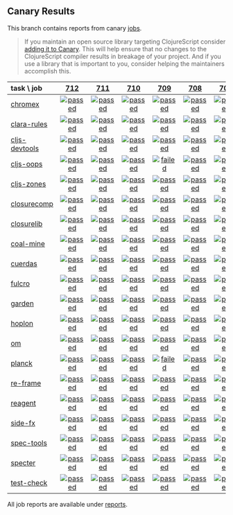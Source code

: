 ## Canary Results

This branch contains reports from canary [jobs](https://github.com/cljs-oss/canary/tree/jobs).

> If you maintain an open source library targeting ClojureScript consider [adding it to Canary](https://github.com/cljs-oss/canary/tree/master#how-to-participate). This will help ensure that no changes to the ClojureScript compiler results in breakage of your project. And if you use a library that is important to you, consider helping the maintainers accomplish this.

[//]: # (begin_overview_table)

| task \ job | <a href="reports/2018/12/04/job-000712-1.10.481-23ab9a0" title="job #712 finished on 2018-12-04">712</a> | <a href="reports/2018/12/04/job-000711-1.10.482-310bbc5" title="job #711 finished on 2018-12-04">711</a> | <a href="reports/2018/12/03/job-000710-1.10.481-23ab9a0" title="job #710 finished on 2018-12-03">710</a> | <a href="reports/2018/12/03/job-000709-1.10.482-82aa496" title="job #709 finished on 2018-12-03">709</a> | <a href="reports/2018/12/02/job-000708-1.10.480-0b48cc5" title="job #708 finished on 2018-12-02">708</a> | <a href="reports/2018/12/02/job-000707-1.10.480-dfec387" title="job #707 finished on 2018-12-02">707</a> | <a href="reports/2018/12/02/job-000706-1.10.479-2e5790b" title="job #706 finished on 2018-12-02">706</a> | <a href="reports/2018/12/02/job-000705-1.10.476-d626d57" title="job #705 finished on 2018-12-02">705</a> | <a href="reports/2018/12/02/job-000704-1.10.477-fecc26a" title="job #704 finished on 2018-12-02">704</a> | <a href="reports/2018/12/01/job-000703-1.10.470-9b31b9f" title="job #703 finished on 2018-12-01">703</a> |
| :--- | :---: | :---: | :---: | :---: | :---: | :---: | :---: | :---: | :---: | :---: |
| [chromex](https://github.com/binaryage/chromex) | <a href="reports/2018/12/04/job-000712-1.10.481-23ab9a0#-chromex"><img title="passed" src="http://box.binaryage.com/s-passed.svg"><a> | <a href="reports/2018/12/04/job-000711-1.10.482-310bbc5#-chromex"><img title="passed" src="http://box.binaryage.com/s-passed.svg"><a> | <a href="reports/2018/12/03/job-000710-1.10.481-23ab9a0#-chromex"><img title="passed" src="http://box.binaryage.com/s-passed.svg"><a> | <a href="reports/2018/12/03/job-000709-1.10.482-82aa496#-chromex"><img title="passed" src="http://box.binaryage.com/s-passed.svg"><a> | <a href="reports/2018/12/02/job-000708-1.10.480-0b48cc5#-chromex"><img title="passed" src="http://box.binaryage.com/s-passed.svg"><a> | <a href="reports/2018/12/02/job-000707-1.10.480-dfec387#-chromex"><img title="passed" src="http://box.binaryage.com/s-passed.svg"><a> | <a href="reports/2018/12/02/job-000706-1.10.479-2e5790b#-chromex"><img title="passed" src="http://box.binaryage.com/s-passed.svg"><a> | <a href="reports/2018/12/02/job-000705-1.10.476-d626d57#-chromex"><img title="passed" src="http://box.binaryage.com/s-passed.svg"><a> | <a href="reports/2018/12/02/job-000704-1.10.477-fecc26a#-chromex"><img title="passed" src="http://box.binaryage.com/s-passed.svg"><a> | <a href="reports/2018/12/01/job-000703-1.10.470-9b31b9f#-chromex"><img title="disabled" src="http://box.binaryage.com/s-disabled.svg"><a> |
| [clara-rules](https://github.com/cerner/clara-rules) | <a href="reports/2018/12/04/job-000712-1.10.481-23ab9a0#-clara-rules"><img title="passed" src="http://box.binaryage.com/s-passed.svg"><a> | <a href="reports/2018/12/04/job-000711-1.10.482-310bbc5#-clara-rules"><img title="passed" src="http://box.binaryage.com/s-passed.svg"><a> | <a href="reports/2018/12/03/job-000710-1.10.481-23ab9a0#-clara-rules"><img title="passed" src="http://box.binaryage.com/s-passed.svg"><a> | <a href="reports/2018/12/03/job-000709-1.10.482-82aa496#-clara-rules"><img title="passed" src="http://box.binaryage.com/s-passed.svg"><a> | <a href="reports/2018/12/02/job-000708-1.10.480-0b48cc5#-clara-rules"><img title="passed" src="http://box.binaryage.com/s-passed.svg"><a> | <a href="reports/2018/12/02/job-000707-1.10.480-dfec387#-clara-rules"><img title="passed" src="http://box.binaryage.com/s-passed.svg"><a> | <a href="reports/2018/12/02/job-000706-1.10.479-2e5790b#-clara-rules"><img title="passed" src="http://box.binaryage.com/s-passed.svg"><a> | <a href="reports/2018/12/02/job-000705-1.10.476-d626d57#-clara-rules"><img title="passed" src="http://box.binaryage.com/s-passed.svg"><a> | <a href="reports/2018/12/02/job-000704-1.10.477-fecc26a#-clara-rules"><img title="passed" src="http://box.binaryage.com/s-passed.svg"><a> | <a href="reports/2018/12/01/job-000703-1.10.470-9b31b9f#-clara-rules"><img title="disabled" src="http://box.binaryage.com/s-disabled.svg"><a> |
| [cljs-devtools](https://github.com/binaryage/cljs-devtools) | <a href="reports/2018/12/04/job-000712-1.10.481-23ab9a0#-cljs-devtools"><img title="passed" src="http://box.binaryage.com/s-passed.svg"><a> | <a href="reports/2018/12/04/job-000711-1.10.482-310bbc5#-cljs-devtools"><img title="passed" src="http://box.binaryage.com/s-passed.svg"><a> | <a href="reports/2018/12/03/job-000710-1.10.481-23ab9a0#-cljs-devtools"><img title="passed" src="http://box.binaryage.com/s-passed.svg"><a> | <a href="reports/2018/12/03/job-000709-1.10.482-82aa496#-cljs-devtools"><img title="passed" src="http://box.binaryage.com/s-passed.svg"><a> | <a href="reports/2018/12/02/job-000708-1.10.480-0b48cc5#-cljs-devtools"><img title="passed" src="http://box.binaryage.com/s-passed.svg"><a> | <a href="reports/2018/12/02/job-000707-1.10.480-dfec387#-cljs-devtools"><img title="passed" src="http://box.binaryage.com/s-passed.svg"><a> | <a href="reports/2018/12/02/job-000706-1.10.479-2e5790b#-cljs-devtools"><img title="passed" src="http://box.binaryage.com/s-passed.svg"><a> | <a href="reports/2018/12/02/job-000705-1.10.476-d626d57#-cljs-devtools"><img title="passed" src="http://box.binaryage.com/s-passed.svg"><a> | <a href="reports/2018/12/02/job-000704-1.10.477-fecc26a#-cljs-devtools"><img title="passed" src="http://box.binaryage.com/s-passed.svg"><a> | <a href="reports/2018/12/01/job-000703-1.10.470-9b31b9f#-cljs-devtools"><img title="disabled" src="http://box.binaryage.com/s-disabled.svg"><a> |
| [cljs-oops](https://github.com/binaryage/cljs-oops) | <a href="reports/2018/12/04/job-000712-1.10.481-23ab9a0#-cljs-oops"><img title="passed" src="http://box.binaryage.com/s-passed.svg"><a> | <a href="reports/2018/12/04/job-000711-1.10.482-310bbc5#-cljs-oops"><img title="passed" src="http://box.binaryage.com/s-passed.svg"><a> | <a href="reports/2018/12/03/job-000710-1.10.481-23ab9a0#-cljs-oops"><img title="passed" src="http://box.binaryage.com/s-passed.svg"><a> | <a href="reports/2018/12/03/job-000709-1.10.482-82aa496#-cljs-oops"><img title="failed" src="http://box.binaryage.com/s-failed.svg"><a> | <a href="reports/2018/12/02/job-000708-1.10.480-0b48cc5#-cljs-oops"><img title="passed" src="http://box.binaryage.com/s-passed.svg"><a> | <a href="reports/2018/12/02/job-000707-1.10.480-dfec387#-cljs-oops"><img title="passed" src="http://box.binaryage.com/s-passed.svg"><a> | <a href="reports/2018/12/02/job-000706-1.10.479-2e5790b#-cljs-oops"><img title="passed" src="http://box.binaryage.com/s-passed.svg"><a> | <a href="reports/2018/12/02/job-000705-1.10.476-d626d57#-cljs-oops"><img title="passed" src="http://box.binaryage.com/s-passed.svg"><a> | <a href="reports/2018/12/02/job-000704-1.10.477-fecc26a#-cljs-oops"><img title="passed" src="http://box.binaryage.com/s-passed.svg"><a> | <a href="reports/2018/12/01/job-000703-1.10.470-9b31b9f#-cljs-oops"><img title="disabled" src="http://box.binaryage.com/s-disabled.svg"><a> |
| [cljs-zones](https://github.com/binaryage/cljs-zones) | <a href="reports/2018/12/04/job-000712-1.10.481-23ab9a0#-cljs-zones"><img title="passed" src="http://box.binaryage.com/s-passed.svg"><a> | <a href="reports/2018/12/04/job-000711-1.10.482-310bbc5#-cljs-zones"><img title="passed" src="http://box.binaryage.com/s-passed.svg"><a> | <a href="reports/2018/12/03/job-000710-1.10.481-23ab9a0#-cljs-zones"><img title="passed" src="http://box.binaryage.com/s-passed.svg"><a> | <a href="reports/2018/12/03/job-000709-1.10.482-82aa496#-cljs-zones"><img title="passed" src="http://box.binaryage.com/s-passed.svg"><a> | <a href="reports/2018/12/02/job-000708-1.10.480-0b48cc5#-cljs-zones"><img title="passed" src="http://box.binaryage.com/s-passed.svg"><a> | <a href="reports/2018/12/02/job-000707-1.10.480-dfec387#-cljs-zones"><img title="passed" src="http://box.binaryage.com/s-passed.svg"><a> | <a href="reports/2018/12/02/job-000706-1.10.479-2e5790b#-cljs-zones"><img title="passed" src="http://box.binaryage.com/s-passed.svg"><a> | <a href="reports/2018/12/02/job-000705-1.10.476-d626d57#-cljs-zones"><img title="passed" src="http://box.binaryage.com/s-passed.svg"><a> | <a href="reports/2018/12/02/job-000704-1.10.477-fecc26a#-cljs-zones"><img title="passed" src="http://box.binaryage.com/s-passed.svg"><a> | <a href="reports/2018/12/01/job-000703-1.10.470-9b31b9f#-cljs-zones"><img title="disabled" src="http://box.binaryage.com/s-disabled.svg"><a> |
| [closurecomp](https://github.com/mfikes/closurecomp) | <a href="reports/2018/12/04/job-000712-1.10.481-23ab9a0#-closurecomp"><img title="passed" src="http://box.binaryage.com/s-passed.svg"><a> | <a href="reports/2018/12/04/job-000711-1.10.482-310bbc5#-closurecomp"><img title="passed" src="http://box.binaryage.com/s-passed.svg"><a> | <a href="reports/2018/12/03/job-000710-1.10.481-23ab9a0#-closurecomp"><img title="passed" src="http://box.binaryage.com/s-passed.svg"><a> | <a href="reports/2018/12/03/job-000709-1.10.482-82aa496#-closurecomp"><img title="passed" src="http://box.binaryage.com/s-passed.svg"><a> | <a href="reports/2018/12/02/job-000708-1.10.480-0b48cc5#-closurecomp"><img title="passed" src="http://box.binaryage.com/s-passed.svg"><a> | <a href="reports/2018/12/02/job-000707-1.10.480-dfec387#-closurecomp"><img title="passed" src="http://box.binaryage.com/s-passed.svg"><a> | <a href="reports/2018/12/02/job-000706-1.10.479-2e5790b#-closurecomp"><img title="passed" src="http://box.binaryage.com/s-passed.svg"><a> | <a href="reports/2018/12/02/job-000705-1.10.476-d626d57#-closurecomp"><img title="failed" src="http://box.binaryage.com/s-failed.svg"><a> | <a href="reports/2018/12/02/job-000704-1.10.477-fecc26a#-closurecomp"><img title="failed" src="http://box.binaryage.com/s-failed.svg"><a> | <a href="reports/2018/12/01/job-000703-1.10.470-9b31b9f#-closurecomp"><img title="passed" src="http://box.binaryage.com/s-passed.svg"><a> |
| [closurelib](https://github.com/mfikes/closurelib) | <a href="reports/2018/12/04/job-000712-1.10.481-23ab9a0#-closurelib"><img title="passed" src="http://box.binaryage.com/s-passed.svg"><a> | <a href="reports/2018/12/04/job-000711-1.10.482-310bbc5#-closurelib"><img title="passed" src="http://box.binaryage.com/s-passed.svg"><a> | <a href="reports/2018/12/03/job-000710-1.10.481-23ab9a0#-closurelib"><img title="passed" src="http://box.binaryage.com/s-passed.svg"><a> | <a href="reports/2018/12/03/job-000709-1.10.482-82aa496#-closurelib"><img title="passed" src="http://box.binaryage.com/s-passed.svg"><a> | <a href="reports/2018/12/02/job-000708-1.10.480-0b48cc5#-closurelib"><img title="passed" src="http://box.binaryage.com/s-passed.svg"><a> | <a href="reports/2018/12/02/job-000707-1.10.480-dfec387#-closurelib"><img title="passed" src="http://box.binaryage.com/s-passed.svg"><a> | <a href="reports/2018/12/02/job-000706-1.10.479-2e5790b#-closurelib"><img title="passed" src="http://box.binaryage.com/s-passed.svg"><a> | <a href="reports/2018/12/02/job-000705-1.10.476-d626d57#-closurelib"><img title="failed" src="http://box.binaryage.com/s-failed.svg"><a> | <a href="reports/2018/12/02/job-000704-1.10.477-fecc26a#-closurelib"><img title="passed" src="http://box.binaryage.com/s-passed.svg"><a> | <a href="reports/2018/12/01/job-000703-1.10.470-9b31b9f#-closurelib"><img title="disabled" src="http://box.binaryage.com/s-disabled.svg"><a> |
| [coal-mine](https://github.com/mfikes/coal-mine) | <a href="reports/2018/12/04/job-000712-1.10.481-23ab9a0#-coal-mine"><img title="passed" src="http://box.binaryage.com/s-passed.svg"><a> | <a href="reports/2018/12/04/job-000711-1.10.482-310bbc5#-coal-mine"><img title="passed" src="http://box.binaryage.com/s-passed.svg"><a> | <a href="reports/2018/12/03/job-000710-1.10.481-23ab9a0#-coal-mine"><img title="passed" src="http://box.binaryage.com/s-passed.svg"><a> | <a href="reports/2018/12/03/job-000709-1.10.482-82aa496#-coal-mine"><img title="passed" src="http://box.binaryage.com/s-passed.svg"><a> | <a href="reports/2018/12/02/job-000708-1.10.480-0b48cc5#-coal-mine"><img title="passed" src="http://box.binaryage.com/s-passed.svg"><a> | <a href="reports/2018/12/02/job-000707-1.10.480-dfec387#-coal-mine"><img title="passed" src="http://box.binaryage.com/s-passed.svg"><a> | <a href="reports/2018/12/02/job-000706-1.10.479-2e5790b#-coal-mine"><img title="unknown" src="http://box.binaryage.com/s-unknown.svg"><a> | <a href="reports/2018/12/02/job-000705-1.10.476-d626d57#-coal-mine"><img title="passed" src="http://box.binaryage.com/s-passed.svg"><a> | <a href="reports/2018/12/02/job-000704-1.10.477-fecc26a#-coal-mine"><img title="passed" src="http://box.binaryage.com/s-passed.svg"><a> | <a href="reports/2018/12/01/job-000703-1.10.470-9b31b9f#-coal-mine"><img title="disabled" src="http://box.binaryage.com/s-disabled.svg"><a> |
| [cuerdas](https://github.com/funcool/cuerdas) | <a href="reports/2018/12/04/job-000712-1.10.481-23ab9a0#-cuerdas"><img title="passed" src="http://box.binaryage.com/s-passed.svg"><a> | <a href="reports/2018/12/04/job-000711-1.10.482-310bbc5#-cuerdas"><img title="passed" src="http://box.binaryage.com/s-passed.svg"><a> | <a href="reports/2018/12/03/job-000710-1.10.481-23ab9a0#-cuerdas"><img title="passed" src="http://box.binaryage.com/s-passed.svg"><a> | <a href="reports/2018/12/03/job-000709-1.10.482-82aa496#-cuerdas"><img title="passed" src="http://box.binaryage.com/s-passed.svg"><a> | <a href="reports/2018/12/02/job-000708-1.10.480-0b48cc5#-cuerdas"><img title="passed" src="http://box.binaryage.com/s-passed.svg"><a> | <a href="reports/2018/12/02/job-000707-1.10.480-dfec387#-cuerdas"><img title="passed" src="http://box.binaryage.com/s-passed.svg"><a> | <a href="reports/2018/12/02/job-000706-1.10.479-2e5790b#-cuerdas"><img title="passed" src="http://box.binaryage.com/s-passed.svg"><a> | <a href="reports/2018/12/02/job-000705-1.10.476-d626d57#-cuerdas"><img title="passed" src="http://box.binaryage.com/s-passed.svg"><a> | <a href="reports/2018/12/02/job-000704-1.10.477-fecc26a#-cuerdas"><img title="passed" src="http://box.binaryage.com/s-passed.svg"><a> | <a href="reports/2018/12/01/job-000703-1.10.470-9b31b9f#-cuerdas"><img title="disabled" src="http://box.binaryage.com/s-disabled.svg"><a> |
| [fulcro](https://github.com/fulcrologic/fulcro) | <a href="reports/2018/12/04/job-000712-1.10.481-23ab9a0#-fulcro"><img title="passed" src="http://box.binaryage.com/s-passed.svg"><a> | <a href="reports/2018/12/04/job-000711-1.10.482-310bbc5#-fulcro"><img title="passed" src="http://box.binaryage.com/s-passed.svg"><a> | <a href="reports/2018/12/03/job-000710-1.10.481-23ab9a0#-fulcro"><img title="passed" src="http://box.binaryage.com/s-passed.svg"><a> | <a href="reports/2018/12/03/job-000709-1.10.482-82aa496#-fulcro"><img title="passed" src="http://box.binaryage.com/s-passed.svg"><a> | <a href="reports/2018/12/02/job-000708-1.10.480-0b48cc5#-fulcro"><img title="passed" src="http://box.binaryage.com/s-passed.svg"><a> | <a href="reports/2018/12/02/job-000707-1.10.480-dfec387#-fulcro"><img title="passed" src="http://box.binaryage.com/s-passed.svg"><a> | <a href="reports/2018/12/02/job-000706-1.10.479-2e5790b#-fulcro"><img title="passed" src="http://box.binaryage.com/s-passed.svg"><a> | <a href="reports/2018/12/02/job-000705-1.10.476-d626d57#-fulcro"><img title="passed" src="http://box.binaryage.com/s-passed.svg"><a> | <a href="reports/2018/12/02/job-000704-1.10.477-fecc26a#-fulcro"><img title="passed" src="http://box.binaryage.com/s-passed.svg"><a> | <a href="reports/2018/12/01/job-000703-1.10.470-9b31b9f#-fulcro"><img title="disabled" src="http://box.binaryage.com/s-disabled.svg"><a> |
| [garden](https://github.com/noprompt/garden) | <a href="reports/2018/12/04/job-000712-1.10.481-23ab9a0#-garden"><img title="passed" src="http://box.binaryage.com/s-passed.svg"><a> | <a href="reports/2018/12/04/job-000711-1.10.482-310bbc5#-garden"><img title="passed" src="http://box.binaryage.com/s-passed.svg"><a> | <a href="reports/2018/12/03/job-000710-1.10.481-23ab9a0#-garden"><img title="passed" src="http://box.binaryage.com/s-passed.svg"><a> | <a href="reports/2018/12/03/job-000709-1.10.482-82aa496#-garden"><img title="passed" src="http://box.binaryage.com/s-passed.svg"><a> | <a href="reports/2018/12/02/job-000708-1.10.480-0b48cc5#-garden"><img title="passed" src="http://box.binaryage.com/s-passed.svg"><a> | <a href="reports/2018/12/02/job-000707-1.10.480-dfec387#-garden"><img title="passed" src="http://box.binaryage.com/s-passed.svg"><a> | <a href="reports/2018/12/02/job-000706-1.10.479-2e5790b#-garden"><img title="passed" src="http://box.binaryage.com/s-passed.svg"><a> | <a href="reports/2018/12/02/job-000705-1.10.476-d626d57#-garden"><img title="passed" src="http://box.binaryage.com/s-passed.svg"><a> | <a href="reports/2018/12/02/job-000704-1.10.477-fecc26a#-garden"><img title="passed" src="http://box.binaryage.com/s-passed.svg"><a> | <a href="reports/2018/12/01/job-000703-1.10.470-9b31b9f#-garden"><img title="disabled" src="http://box.binaryage.com/s-disabled.svg"><a> |
| [hoplon](https://github.com/hoplon/hoplon) | <a href="reports/2018/12/04/job-000712-1.10.481-23ab9a0#-hoplon"><img title="passed" src="http://box.binaryage.com/s-passed.svg"><a> | <a href="reports/2018/12/04/job-000711-1.10.482-310bbc5#-hoplon"><img title="passed" src="http://box.binaryage.com/s-passed.svg"><a> | <a href="reports/2018/12/03/job-000710-1.10.481-23ab9a0#-hoplon"><img title="passed" src="http://box.binaryage.com/s-passed.svg"><a> | <a href="reports/2018/12/03/job-000709-1.10.482-82aa496#-hoplon"><img title="passed" src="http://box.binaryage.com/s-passed.svg"><a> | <a href="reports/2018/12/02/job-000708-1.10.480-0b48cc5#-hoplon"><img title="passed" src="http://box.binaryage.com/s-passed.svg"><a> | <a href="reports/2018/12/02/job-000707-1.10.480-dfec387#-hoplon"><img title="passed" src="http://box.binaryage.com/s-passed.svg"><a> | <a href="reports/2018/12/02/job-000706-1.10.479-2e5790b#-hoplon"><img title="passed" src="http://box.binaryage.com/s-passed.svg"><a> | <a href="reports/2018/12/02/job-000705-1.10.476-d626d57#-hoplon"><img title="passed" src="http://box.binaryage.com/s-passed.svg"><a> | <a href="reports/2018/12/02/job-000704-1.10.477-fecc26a#-hoplon"><img title="passed" src="http://box.binaryage.com/s-passed.svg"><a> | <a href="reports/2018/12/01/job-000703-1.10.470-9b31b9f#-hoplon"><img title="disabled" src="http://box.binaryage.com/s-disabled.svg"><a> |
| [om](https://github.com/omcljs/om) | <a href="reports/2018/12/04/job-000712-1.10.481-23ab9a0#-om"><img title="passed" src="http://box.binaryage.com/s-passed.svg"><a> | <a href="reports/2018/12/04/job-000711-1.10.482-310bbc5#-om"><img title="passed" src="http://box.binaryage.com/s-passed.svg"><a> | <a href="reports/2018/12/03/job-000710-1.10.481-23ab9a0#-om"><img title="passed" src="http://box.binaryage.com/s-passed.svg"><a> | <a href="reports/2018/12/03/job-000709-1.10.482-82aa496#-om"><img title="passed" src="http://box.binaryage.com/s-passed.svg"><a> | <a href="reports/2018/12/02/job-000708-1.10.480-0b48cc5#-om"><img title="passed" src="http://box.binaryage.com/s-passed.svg"><a> | <a href="reports/2018/12/02/job-000707-1.10.480-dfec387#-om"><img title="passed" src="http://box.binaryage.com/s-passed.svg"><a> | <a href="reports/2018/12/02/job-000706-1.10.479-2e5790b#-om"><img title="passed" src="http://box.binaryage.com/s-passed.svg"><a> | <a href="reports/2018/12/02/job-000705-1.10.476-d626d57#-om"><img title="passed" src="http://box.binaryage.com/s-passed.svg"><a> | <a href="reports/2018/12/02/job-000704-1.10.477-fecc26a#-om"><img title="passed" src="http://box.binaryage.com/s-passed.svg"><a> | <a href="reports/2018/12/01/job-000703-1.10.470-9b31b9f#-om"><img title="disabled" src="http://box.binaryage.com/s-disabled.svg"><a> |
| [planck](https://github.com/planck-repl/planck) | <a href="reports/2018/12/04/job-000712-1.10.481-23ab9a0#-planck"><img title="passed" src="http://box.binaryage.com/s-passed.svg"><a> | <a href="reports/2018/12/04/job-000711-1.10.482-310bbc5#-planck"><img title="passed" src="http://box.binaryage.com/s-passed.svg"><a> | <a href="reports/2018/12/03/job-000710-1.10.481-23ab9a0#-planck"><img title="passed" src="http://box.binaryage.com/s-passed.svg"><a> | <a href="reports/2018/12/03/job-000709-1.10.482-82aa496#-planck"><img title="failed" src="http://box.binaryage.com/s-failed.svg"><a> | <a href="reports/2018/12/02/job-000708-1.10.480-0b48cc5#-planck"><img title="passed" src="http://box.binaryage.com/s-passed.svg"><a> | <a href="reports/2018/12/02/job-000707-1.10.480-dfec387#-planck"><img title="passed" src="http://box.binaryage.com/s-passed.svg"><a> | <a href="reports/2018/12/02/job-000706-1.10.479-2e5790b#-planck"><img title="passed" src="http://box.binaryage.com/s-passed.svg"><a> | <a href="reports/2018/12/02/job-000705-1.10.476-d626d57#-planck"><img title="passed" src="http://box.binaryage.com/s-passed.svg"><a> | <a href="reports/2018/12/02/job-000704-1.10.477-fecc26a#-planck"><img title="passed" src="http://box.binaryage.com/s-passed.svg"><a> | <a href="reports/2018/12/01/job-000703-1.10.470-9b31b9f#-planck"><img title="disabled" src="http://box.binaryage.com/s-disabled.svg"><a> |
| [re-frame](https://github.com/Day8/re-frame) | <a href="reports/2018/12/04/job-000712-1.10.481-23ab9a0#-re-frame"><img title="passed" src="http://box.binaryage.com/s-passed.svg"><a> | <a href="reports/2018/12/04/job-000711-1.10.482-310bbc5#-re-frame"><img title="passed" src="http://box.binaryage.com/s-passed.svg"><a> | <a href="reports/2018/12/03/job-000710-1.10.481-23ab9a0#-re-frame"><img title="passed" src="http://box.binaryage.com/s-passed.svg"><a> | <a href="reports/2018/12/03/job-000709-1.10.482-82aa496#-re-frame"><img title="passed" src="http://box.binaryage.com/s-passed.svg"><a> | <a href="reports/2018/12/02/job-000708-1.10.480-0b48cc5#-re-frame"><img title="passed" src="http://box.binaryage.com/s-passed.svg"><a> | <a href="reports/2018/12/02/job-000707-1.10.480-dfec387#-re-frame"><img title="passed" src="http://box.binaryage.com/s-passed.svg"><a> | <a href="reports/2018/12/02/job-000706-1.10.479-2e5790b#-re-frame"><img title="passed" src="http://box.binaryage.com/s-passed.svg"><a> | <a href="reports/2018/12/02/job-000705-1.10.476-d626d57#-re-frame"><img title="passed" src="http://box.binaryage.com/s-passed.svg"><a> | <a href="reports/2018/12/02/job-000704-1.10.477-fecc26a#-re-frame"><img title="passed" src="http://box.binaryage.com/s-passed.svg"><a> | <a href="reports/2018/12/01/job-000703-1.10.470-9b31b9f#-re-frame"><img title="disabled" src="http://box.binaryage.com/s-disabled.svg"><a> |
| [reagent](https://github.com/reagent-project/reagent) | <a href="reports/2018/12/04/job-000712-1.10.481-23ab9a0#-reagent"><img title="passed" src="http://box.binaryage.com/s-passed.svg"><a> | <a href="reports/2018/12/04/job-000711-1.10.482-310bbc5#-reagent"><img title="passed" src="http://box.binaryage.com/s-passed.svg"><a> | <a href="reports/2018/12/03/job-000710-1.10.481-23ab9a0#-reagent"><img title="passed" src="http://box.binaryage.com/s-passed.svg"><a> | <a href="reports/2018/12/03/job-000709-1.10.482-82aa496#-reagent"><img title="passed" src="http://box.binaryage.com/s-passed.svg"><a> | <a href="reports/2018/12/02/job-000708-1.10.480-0b48cc5#-reagent"><img title="passed" src="http://box.binaryage.com/s-passed.svg"><a> | <a href="reports/2018/12/02/job-000707-1.10.480-dfec387#-reagent"><img title="passed" src="http://box.binaryage.com/s-passed.svg"><a> | <a href="reports/2018/12/02/job-000706-1.10.479-2e5790b#-reagent"><img title="passed" src="http://box.binaryage.com/s-passed.svg"><a> | <a href="reports/2018/12/02/job-000705-1.10.476-d626d57#-reagent"><img title="passed" src="http://box.binaryage.com/s-passed.svg"><a> | <a href="reports/2018/12/02/job-000704-1.10.477-fecc26a#-reagent"><img title="passed" src="http://box.binaryage.com/s-passed.svg"><a> | <a href="reports/2018/12/01/job-000703-1.10.470-9b31b9f#-reagent"><img title="disabled" src="http://box.binaryage.com/s-disabled.svg"><a> |
| [side-fx](https://github.com/cljsrn/side-fx) | <a href="reports/2018/12/04/job-000712-1.10.481-23ab9a0#-side-fx"><img title="passed" src="http://box.binaryage.com/s-passed.svg"><a> | <a href="reports/2018/12/04/job-000711-1.10.482-310bbc5#-side-fx"><img title="passed" src="http://box.binaryage.com/s-passed.svg"><a> | <a href="reports/2018/12/03/job-000710-1.10.481-23ab9a0#-side-fx"><img title="passed" src="http://box.binaryage.com/s-passed.svg"><a> | <a href="reports/2018/12/03/job-000709-1.10.482-82aa496#-side-fx"><img title="passed" src="http://box.binaryage.com/s-passed.svg"><a> | <a href="reports/2018/12/02/job-000708-1.10.480-0b48cc5#-side-fx"><img title="passed" src="http://box.binaryage.com/s-passed.svg"><a> | <a href="reports/2018/12/02/job-000707-1.10.480-dfec387#-side-fx"><img title="passed" src="http://box.binaryage.com/s-passed.svg"><a> | <a href="reports/2018/12/02/job-000706-1.10.479-2e5790b#-side-fx"><img title="passed" src="http://box.binaryage.com/s-passed.svg"><a> | <a href="reports/2018/12/02/job-000705-1.10.476-d626d57#-side-fx"><img title="passed" src="http://box.binaryage.com/s-passed.svg"><a> | <a href="reports/2018/12/02/job-000704-1.10.477-fecc26a#-side-fx"><img title="passed" src="http://box.binaryage.com/s-passed.svg"><a> | <a href="reports/2018/12/01/job-000703-1.10.470-9b31b9f#-side-fx"><img title="disabled" src="http://box.binaryage.com/s-disabled.svg"><a> |
| [spec-tools](https://github.com/metosin/spec-tools) | <a href="reports/2018/12/04/job-000712-1.10.481-23ab9a0#-spec-tools"><img title="passed" src="http://box.binaryage.com/s-passed.svg"><a> | <a href="reports/2018/12/04/job-000711-1.10.482-310bbc5#-spec-tools"><img title="passed" src="http://box.binaryage.com/s-passed.svg"><a> | <a href="reports/2018/12/03/job-000710-1.10.481-23ab9a0#-spec-tools"><img title="passed" src="http://box.binaryage.com/s-passed.svg"><a> | <a href="reports/2018/12/03/job-000709-1.10.482-82aa496#-spec-tools"><img title="passed" src="http://box.binaryage.com/s-passed.svg"><a> | <a href="reports/2018/12/02/job-000708-1.10.480-0b48cc5#-spec-tools"><img title="passed" src="http://box.binaryage.com/s-passed.svg"><a> | <a href="reports/2018/12/02/job-000707-1.10.480-dfec387#-spec-tools"><img title="passed" src="http://box.binaryage.com/s-passed.svg"><a> | <a href="reports/2018/12/02/job-000706-1.10.479-2e5790b#-spec-tools"><img title="passed" src="http://box.binaryage.com/s-passed.svg"><a> | <a href="reports/2018/12/02/job-000705-1.10.476-d626d57#-spec-tools"><img title="passed" src="http://box.binaryage.com/s-passed.svg"><a> | <a href="reports/2018/12/02/job-000704-1.10.477-fecc26a#-spec-tools"><img title="passed" src="http://box.binaryage.com/s-passed.svg"><a> | <a href="reports/2018/12/01/job-000703-1.10.470-9b31b9f#-spec-tools"><img title="disabled" src="http://box.binaryage.com/s-disabled.svg"><a> |
| [specter](https://github.com/nathanmarz/specter) | <a href="reports/2018/12/04/job-000712-1.10.481-23ab9a0#-specter"><img title="passed" src="http://box.binaryage.com/s-passed.svg"><a> | <a href="reports/2018/12/04/job-000711-1.10.482-310bbc5#-specter"><img title="passed" src="http://box.binaryage.com/s-passed.svg"><a> | <a href="reports/2018/12/03/job-000710-1.10.481-23ab9a0#-specter"><img title="passed" src="http://box.binaryage.com/s-passed.svg"><a> | <a href="reports/2018/12/03/job-000709-1.10.482-82aa496#-specter"><img title="passed" src="http://box.binaryage.com/s-passed.svg"><a> | <a href="reports/2018/12/02/job-000708-1.10.480-0b48cc5#-specter"><img title="passed" src="http://box.binaryage.com/s-passed.svg"><a> | <a href="reports/2018/12/02/job-000707-1.10.480-dfec387#-specter"><img title="passed" src="http://box.binaryage.com/s-passed.svg"><a> | <a href="reports/2018/12/02/job-000706-1.10.479-2e5790b#-specter"><img title="passed" src="http://box.binaryage.com/s-passed.svg"><a> | <a href="reports/2018/12/02/job-000705-1.10.476-d626d57#-specter"><img title="passed" src="http://box.binaryage.com/s-passed.svg"><a> | <a href="reports/2018/12/02/job-000704-1.10.477-fecc26a#-specter"><img title="passed" src="http://box.binaryage.com/s-passed.svg"><a> | <a href="reports/2018/12/01/job-000703-1.10.470-9b31b9f#-specter"><img title="disabled" src="http://box.binaryage.com/s-disabled.svg"><a> |
| [test-check](https://github.com/clojure/test.check) | <a href="reports/2018/12/04/job-000712-1.10.481-23ab9a0#-test-check"><img title="passed" src="http://box.binaryage.com/s-passed.svg"><a> | <a href="reports/2018/12/04/job-000711-1.10.482-310bbc5#-test-check"><img title="passed" src="http://box.binaryage.com/s-passed.svg"><a> | <a href="reports/2018/12/03/job-000710-1.10.481-23ab9a0#-test-check"><img title="passed" src="http://box.binaryage.com/s-passed.svg"><a> | <a href="reports/2018/12/03/job-000709-1.10.482-82aa496#-test-check"><img title="passed" src="http://box.binaryage.com/s-passed.svg"><a> | <a href="reports/2018/12/02/job-000708-1.10.480-0b48cc5#-test-check"><img title="passed" src="http://box.binaryage.com/s-passed.svg"><a> | <a href="reports/2018/12/02/job-000707-1.10.480-dfec387#-test-check"><img title="passed" src="http://box.binaryage.com/s-passed.svg"><a> | <a href="reports/2018/12/02/job-000706-1.10.479-2e5790b#-test-check"><img title="passed" src="http://box.binaryage.com/s-passed.svg"><a> | <a href="reports/2018/12/02/job-000705-1.10.476-d626d57#-test-check"><img title="passed" src="http://box.binaryage.com/s-passed.svg"><a> | <a href="reports/2018/12/02/job-000704-1.10.477-fecc26a#-test-check"><img title="passed" src="http://box.binaryage.com/s-passed.svg"><a> | <a href="reports/2018/12/01/job-000703-1.10.470-9b31b9f#-test-check"><img title="disabled" src="http://box.binaryage.com/s-disabled.svg"><a> |

[//]: # (end_overview_table)

All job reports are available under [reports](reports).
